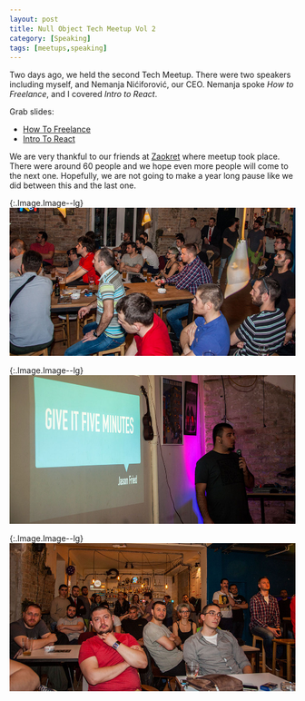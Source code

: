 ```yaml
---
layout: post
title: Null Object Tech Meetup Vol 2
category: [Speaking]
tags: [meetups,speaking]
---
```


Two days ago, we held the second Tech Meetup.
There were two speakers including myself, and Nemanja Nićiforović, our CEO.
Nemanja spoke <i>How to Freelance</i>, and I covered <i>Intro to React</i>.

Grab slides:

* <a href="/public/pdf/Null Object Tech Meetup - How To Freelance.pdf">How To Freelance</a>
* <a href="/public/pdf/Null Object Tech Meetup - Intro To React.pdf">Intro To React</a>

We are very thankful to our friends at
<a href="https://www.facebook.com/zaokret/">Zaokret</a> where meetup took place.
There were around 60 people and we hope even more people will come to the next one.
Hopefully, we are not going to make a year long pause like we did between this and the last one.

{:.Image.Image--lg}
![Null Object tech meetup atmosphere](/public/img/meetup-vol-2/1.jpg)

{:.Image.Image--lg}
![Stanko Tadic talking at tech meetup](/public/img/meetup-vol-2/2.jpg)

{:.Image.Image--lg}
![Null Object tech meetup audience](/public/img/meetup-vol-2/3.jpg)
